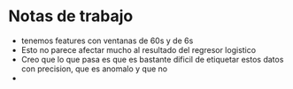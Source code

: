 # Notas de trabajo

- tenemos features con ventanas de 60s y de 6s
- Esto no parece afectar mucho al resultado del regresor logistico
- Creo que lo que pasa es que es bastante dificil de etiquetar estos datos con precision, que es anomalo y que no
- 